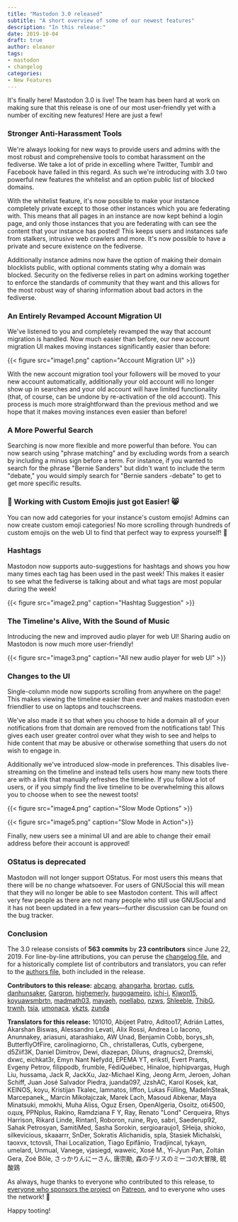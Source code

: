 ```yaml
---
title: "Mastodon 3.0 released"
subtitle: "A short overview of some of our newest features"
description: "In this release:"
date: 2019-10-04
draft: true
author: eleanor
tags:
- mastodon
- changelog
categories:
- New Features
---
```


It's finally here! Mastodon 3.0 is live! The team has been hard at work on making sure that this release is one of our most user-friendly yet with a number of exciting new features! Here are just a few!<!--more-->

### Stronger Anti-Harassment Tools

We're always looking for new ways to provide users and admins with the most robust and comprehensive tools to combat harassment on the fediverse. We take a lot of pride in  excelling where Twitter, Tumblr and Facebook have failed in this regard. As such we're introducing with 3.0 two powerful new features the whitelist and an option public list of blocked domains.

With the whitelist feature, it's now possible to make your instance completely private except to those other instances which you are federating with. This means that all pages in an instance are now kept behind a login page, and only those instances that you are federating with can see the content that your instance has posted! This keeps users and instances safe from stalkers, intrusive web crawlers and more. It's now possible to have a private and secure existence on the fediverse.

Additionally instance admins now have the option of making their domain blocklists public, with optional comments stating why a domain was blocked. Security on the fediverse relies in part on admins working together to enforce the standards of community that they want and this allows for the most robust way of sharing information about bad actors in the fediverse.

### An Entirely Revamped Account Migration UI

We've listened to you and completely revamped the way that account migration is handled. Now much easier than before, our new account migration UI makes moving instances significantly easier than before:

{{< figure src="image1.png" caption="Account Migration UI" >}}

With the new account migration tool your followers will be moved to your new account automatically, additionally your old account will no longer show up in searches and your old account will have limited functionality (that, of course, can be undone by re-activation of the old account). This process is much more straightforward than the previous method and we hope that it makes moving instances even easier than before!

### A More Powerful Search

Searching is now more flexible and more powerful than before. You can now search using "phrase matching" and by excluding words from a search by including a minus sign before a term. For instance, if you wanted to search for the phrase "Bernie Sanders" but didn't want to include the term "debate," you would simply search for "Bernie sanders -debate" to get to get more specific results.

### 💁 Working with Custom Emojis just got Easier! 😸

You can now add categories for your instance's custom emojis! Admins can now create custom emoji categories! No more scrolling through hundreds of custom emojis on the web UI to find that perfect way to express yourself! 🐣

### Hashtags

Mastodon now supports auto-suggestions for hashtags and shows you how many times each tag has been used in the past week! This makes it easier to see what the fediverse is talking about and what tags are most popular during the week!

{{< figure src="image2.png" caption="Hashtag Suggestion" >}}

### The Timeline's Alive, With the Sound of Music

Introducing the new and improved audio player for web UI! Sharing audio on Mastodon is now much more user-friendly!

{{< figure src="image3.png" caption="All new audio player for web UI" >}}

### Changes to the UI

Single-column mode now supports scrolling from anywhere on the page! This makes viewing the timeline easier than ever and makes mastodon even friendlier to use on laptops and touchscreens.

We've also made it so that when you choose to hide a domain all of your notifications from that domain are removed from the notifications tab! This gives each user greater control over what they wish to see and helps to hide content that may be abusive or otherwise something that users do not wish to engage in.

Additionally we've introduced slow-mode in preferences. This disables live-streaming on the timeline and instead tells users how many new toots there are with a link that manually refreshes the timeline. If you follow a lot of users, or if you simply find the live timeline to be overwhelming this allows you to choose when to see the newest toots!

{{< figure src="image4.png" caption="Slow Mode Options" >}}

{{< figure src="image5.png" caption="Slow Mode in Action">}}

Finally, new users see a minimal UI and are able to change their email address before their account is approved!

### OStatus is deprecated

Mastodon will not longer support OStatus. For most users this means that there will be no change whatsoever. For users of GNUSocial this will mean that they will no longer be able to see Mastodon content. This will affect very few people as there are not many people who still use GNUSocial and it has not been updated in a few years—further discussion can be found on the bug tracker.

### Conclusion

The 3.0 release consists of **563 commits** by **23 contributors** since June 22, 2019. For line-by-line attributions, you can peruse the [changelog file](https://github.com/tootsuite/mastodon/blob/v3.0.0/CHANGELOG.md), and for a historically complete list of contributors and translators, you can refer to the [authors file](https://github.com/tootsuite/mastodon/blob/v3.0.0/AUTHORS.md), both included in the release.

**Contributors to this release:** [abcang](https://github.com/abcang), [ahangarha](https://github.com/ahangarha), [brortao](https://github.com/brortao), [cutls](https://github.com/cutls), [danhunsaker](https://github.com/danhunsaker), [Gargron](https://github.com/Gargron), [highemerly](https://github.com/highemerly), [hugogameiro](https://github.com/hugogameiro), [ichi-i](https://github.com/ichi-i), [Kjwon15](https://github.com/Kjwon15), [koyuawsmbrtn](https://github.com/koyuawsmbrtn), [madmath03](https://github.com/madmath03), [mayaeh](https://github.com/mayaeh), [noellabo](https://github.com/noellabo), [nzws](https://github.com/nzws), [Shleeble](https://github.com/Shleeble), [ThibG](https://github.com/ThibG), [trwnh](https://github.com/trwnh), [tsia](https://github.com/tsia), [umonaca](https://github.com/umonaca), [ykzts](https://github.com/ykzts), [zunda](https://github.com/zunda)

**Translators for this release:** 101010, Abijeet Patro, Aditoo17, Adrián Lattes, Akarshan Biswas, Alessandro Levati, Alix Rossi, Andrea Lo Iacono, Anunnakey, ariasuni, atarashiako, AW Unad, Benjamin Cobb, borys\_sh, ButterflyOfFire, carolinagiorno, Ch., christalleras, Cutls, cybergene, d5Ziif3K, Daniel Dimitrov, Dewi, diazepan, Diluns, dragnucs2, Dremski, dxwc, eichkat3r, Emyn Nant Nefydd, EPEMA YT, erikstl, Evert Prants, Evgeny Petrov, filippodb, frumble, FédiQuébec, Hinaloe, hiphipvargas, Hugh Liu, hussama, Jack R, JackXu, Jaz-Michael King, Jeong Arm, Jeroen, Johan Schiff, Juan José Salvador Piedra, juanda097, JzshAC, Karol Kosek, kat, KEINOS, koyu, Kristijan Tkalec, lamnatos, liffon, Lukas Fülling, MadeInSteak, Marcepanek\_, Marcin Mikołajczak, Marek Ľach, Masoud Abkenar, Maya Minatsuki, mmokhi, Muha Aliss, Oguz Ersen, OpenAlgeria, Osoitz, oti4500, oɹʇuʞ, PPNplus, Rakino, Ramdziana F Y, Ray, Renato "Lond" Cerqueira, Rhys Harrison, Rikard Linde, Rintan1, Roboron, ruine, Ryo, sabri, Saederup92, Sahak Petrosyan, SamitiMed, Sasha Sorokin, sergioaraujo1, SHeija, shioko, silkevicious, skaaarrr, SnDer, Sokratis Alichanidis, spla, Stasiek Michalski, taoxvx, tctovsli, Thai Localization, Tiago Epifânio, Tradjincal, tykayn, umelard, Unmual, Vanege, vjasiegd, waweic, Xosé M., Yi-Jyun Pan, Zoltán Gera, Zoé Bőle, さっかりんにーさん, 唐宗勛, 森の子リスのミーコの大冒険, 硫酸鶏

As always, huge thanks to everyone who contributed to this release, to [everyone who sponsors the project][sponsors] on [Patreon][patreon], and to everyone who uses the network! 🐘

[sponsors]: https://joinmastodon.org/sponsors
[patreon]: https://patreon.com/mastodon

Happy tooting!
